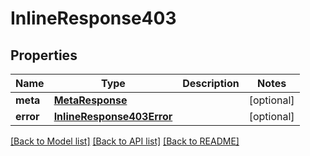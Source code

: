 # InlineResponse403

## Properties
Name | Type | Description | Notes
------------ | ------------- | ------------- | -------------
**meta** | [**MetaResponse**](MetaResponse.md) |  | [optional] 
**error** | [**InlineResponse403Error**](InlineResponse403Error.md) |  | [optional] 

[[Back to Model list]](../README.md#documentation-for-models) [[Back to API list]](../README.md#documentation-for-api-endpoints) [[Back to README]](../README.md)


